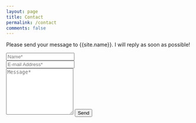 ```yaml
---
layout: page
title: Contact
permalink: /contact
comments: false
---
```


<form accept-charset="UTF-8" action="https://formcarry.com/s/BhrVXCNY2Nb" method="POST" enctype="multipart/form-data">
<p class="mb-4">Please send your message to {{site.name}}. I will reply as soon as possible!</p>
<div class="form-group row">
    <div class="col-md-6 mb-3">
        <input class="form-control" type="text" name="name" placeholder="Name*" required>
    </div>
    <div class="col-md-6">
        <input class="form-control" type="email" name="email" placeholder="E-mail Address*" required>
    </div>
</div>
<textarea rows="8" class="form-control mb-3" name="message" placeholder="Message*" required></textarea>
<button class="btn btn-dark" type="submit">Send</button>
</form>